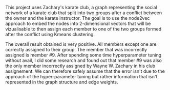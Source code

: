 This project uses Zachary's karate club, a graph representing the social network of a karate club that split into two groups after a conflict between the owner and the karate instructor. 
The goal is to use the node2vec approach to embed the nodes into 2-dimensional vectors that will be vizualisable to then assign each member to one of the two groups formed after the conflict using Kmeans clustering.

The overall result obtained is very positive. All members except one are correctly assigned to their group. The member that was incorrectly assigned is member #9. 
After spending some time hyperparameter tuning without avail, I did some research and found out that member #9 was also the only member incorrectly assigned by Wayne W. Zachary in his club assignement.
We can therefore safely assume that the error isn't due to the approach of the hyper-parameter tuning but rather information that isn't represented in the graph structure and edge weights.
